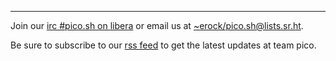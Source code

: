 <hr />

Join our [irc #pico.sh on libera](https://web.libera.chat/#pico.sh) or email us
at [~erock/pico.sh@lists.sr.ht](mailto:~erock/pico.sh@lists.sr.ht).

Be sure to subscribe to our [rss feed](/rss) to get the latest updates at team
pico.
